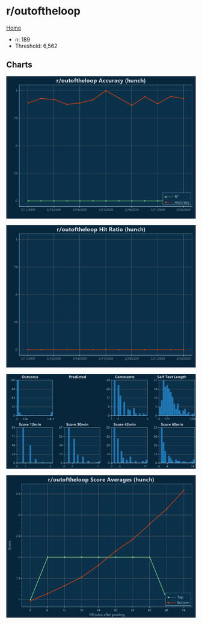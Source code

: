 # r/outoftheloop

[Home](../index.md)

* n: 189
* Threshold: 6,562

## Charts

![r/outoftheloop R² (hunch)](../images/hunch_outoftheloop_Accuracy.png "r/outoftheloop R² (hunch)")

![r/outoftheloop Hit Ratio (hunch)](../images/hunch_outoftheloop_HitRatio.png "r/outoftheloop Hit Ratio (hunch)")

![r/outoftheloop Distributions (hunch)](../images/hunch_outoftheloop_Distributions.png "r/outoftheloop Distributions (hunch)")

![r/outoftheloop Score Averages (hunch)](../images/hunch_outoftheloop_Scores.png "r/outoftheloop Score Averages (hunch)")

